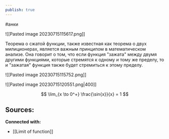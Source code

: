```yaml
---
publish: true
---
```

#анки


![[Pasted image 20230715115617.png]]



Теорема о сжатой функции, также известная как теорема о двух милиционерах, является важным принципом в математическом анализе. Она говорит о том, что если функция "зажата" между двумя другими функциями, которые стремятся к одному и тому же пределу, то и "зажатая" функция также будет стремиться к этому пределу.


![[Pasted image 20230715115752.png]]

![[Pasted image 20230715120551.png|400]]


$$
\lim_{x \to 0^+} \frac{\sin{x}}{x} = 1
$$

**Sources:**
- 


**Connected with:**
- [[Limit of function]]

